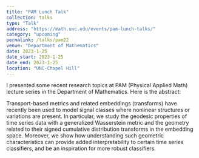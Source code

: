 ```yaml
---
title: "PAM Lunch Talk"
collection: talks
type: "Talk"
address: "https://math.unc.edu/events/pam-lunch-talks/"
category: "upcoming"
permalink: /talks/pam22
venue: "Department of Mathematics"
date: 2023-1-25
date_start: 2023-1-25
date_end: 2023-1-25
location: "UNC-Chapel Hill"
---
```

I presented some recent research topics at PAM (Physical Applied Math) lecture series in the Department of Mathematics. Here is the abstract: 

Transport-based metrics and related embeddings (transforms) have recently been used to model signal classes where nonlinear structures or variations are present. In particular, we study the geodesic properties of time series data with a generalized Wasserstein metric and the geometry related to their signed cumulative distribution transforms in the embedding space. Moreover, we show how understanding such geometric characteristics can provide added interpretability to certain time series classifiers, and be an inspiration for more robust classifiers.
